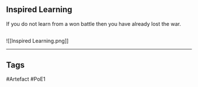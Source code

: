 ## Inspired Learning
If you do not learn from a won battle
then you have already lost the war.
##
![[Inspired Learning.png]]

---
## Tags
#Artefact
#PoE1